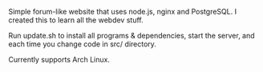 Simple forum-like website that uses node.js, nginx and PostgreSQL. I created this to learn all the webdev stuff.

Run update.sh to install all programs & dependencies, start the server, and each time you change code in src/ directory.

Currently supports Arch Linux.
